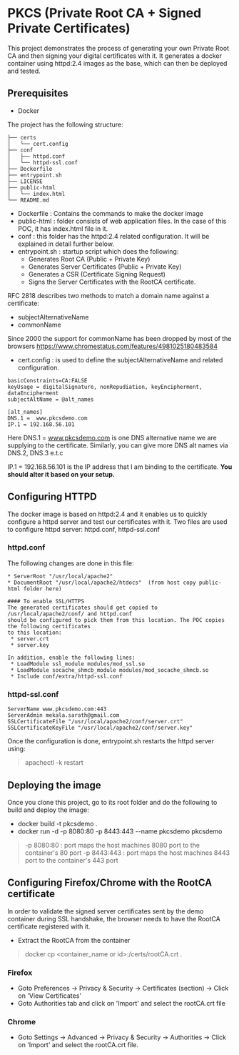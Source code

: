 # PKCS (Private Root CA + Signed Private Certificates)

This project demonstrates the process of generating your own Private Root CA and then signing your digital certificates with it. It generates a docker container using httpd:2.4 images as the base, which can then be deployed and tested.

## Prerequisites
* Docker

The project has the following structure:
```
├── certs
│   └── cert.config
├── conf
│   ├── httpd.conf
│   └── httpd-ssl.conf
├── Dockerfile
├── entrypoint.sh
├── LICENSE
├── public-html
│   └── index.html
└── README.md
```
* Dockerfile : Contains the commands to make the docker image
* public-html : folder consists of web application files. In the case of this POC, it has index.html file in it.
* conf : this folder has the httpd:2.4 related configuration. It will be explained in detail further below.
* entrypoint.sh : startup script which does the following:
  * Generates Root CA (Public + Private Key)
  * Generates Server Certificates (Public + Private Key)
  * Generates a CSR (Certificate Signing Request)
  * Signs the Server Certificates with the RootCA certificate.
  
RFC 2818 describes two methods to match a domain name against a certificate:
* subjectAlternativeName
* commonName

Since 2000 the support for commonName has been dropped by most of the browsers <https://www.chromestatus.com/features/4981025180483584>

* cert.config : is used to define the subjectAlternativeName and related configuration.

```authorityKeyIdentifier=keyid,issuer
basicConstraints=CA:FALSE
keyUsage = digitalSignature, nonRepudiation, keyEncipherment, dataEncipherment
subjectAltName = @alt_names

[alt_names]
DNS.1 =  www.pkcsdemo.com
IP.1 = 192.168.56.101
```

Here DNS.1 = www.pkcsdemo.com is one DNS alternative name we are supplying to the certificate. Similarly, you can give more DNS alt names via DNS.2, DNS.3 e.t.c

IP.1 = 192.168.56.101 is the IP address that I am binding to the certificate. **You should alter it based on your setup.**


## Configuring HTTPD
The docker image is based on httpd:2.4 and it enables us to quickly configure a httpd server and test our certificates with it. Two files are used to configure httpd server: httpd.conf, httpd-ssl.conf

### httpd.conf
The following changes are done in this file:
```
* ServerRoot "/usr/local/apache2"
* DocumentRoot "/usr/local/apache2/htdocs"  (from host copy public-html folder here)

#### To enable SSL/HTTPS
The generated certificates should get copied to /usr/local/apache2/conf/ and httpd.conf 
should be configured to pick them from this location. The POC copies the following certificates 
to this location:
 * server.crt
 * server.key

In addition, enable the following lines:
 * LoadModule ssl_module modules/mod_ssl.so
 * LoadModule socache_shmcb_module modules/mod_socache_shmcb.so
 * Include conf/extra/httpd-ssl.conf

```
### httpd-ssl.conf
```
ServerName www.pkcsdemo.com:443
ServerAdmin mekala.sarath@gmail.com
SSLCertificateFile "/usr/local/apache2/conf/server.crt"
SSLCertificateKeyFile "/usr/local/apache2/conf/server.key"
```

Once the configuration is done, entrypoint.sh restarts the httpd server using:
> apachectl -k restart

## Deploying the image
Once you clone this project, go to its root folder and do the following to build and deploy the image:
* docker build -t pkcsdemo .
* docker run -d -p 8080:80 -p 8443:443 --name pkcsdemo pkcsdemo

> -p 8080:80 : port maps the host machines 8080 port to the container's 80 port
> -p 8443:443 : port maps the host machines 8443 port to the container's 443 port

## Configuring Firefox/Chrome with the RootCA certificate
In order to validate the signed server certificates sent by the demo container during SSL handshake, the browser needs to have the RootCA certificate registered with it.
* Extract the RootCA from the container
> docker cp <container_name or id>:/certs/rootCA.crt .

### Firefox
* Goto Preferences -> Privacy & Security -> Certificates (section) -> Click on 'View Certificates'
* Goto Authorities tab and click on 'Import' and select the rootCA.crt file

### Chrome
* Goto Settings -> Advanced -> Privacy & Security -> Authorities -> Click on 'Import' and select the rootCA.crt file.
